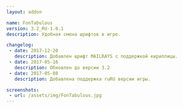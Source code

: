```yaml
---
layout: addon

name: FonTabulous
version: 3.2_RU-1.0.1
description: Удобная смена шрифтов в игре.

changelog:
 - date: 2017-12-20
   description: Добавлен шрифт MAILRAYS с поддержкой кириллицы.
 - date: 2017-05-16
   description: Обновлен до версии 3.2
 - date: 2017-05-08
   description: Добавлена поддержка ruRU версии игры.

screenshots:
 - url: /assets/img/FonTabulous.jpg
---
```

